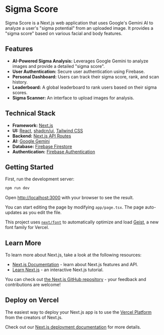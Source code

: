 # Sigma Score

Sigma Score is a Next.js web application that uses Google's Gemini AI to analyze a user's "sigma potential" from an uploaded image. It provides a "sigma score" based on various facial and body features.

## Features

-   **AI-Powered Sigma Analysis:** Leverages Google Gemini to analyze images and provide a detailed "sigma score".
-   **User Authentication:** Secure user authentication using Firebase.
-   **Personal Dashboard:** Users can track their sigma score, rank, and scan history.
-   **Leaderboard:** A global leaderboard to rank users based on their sigma scores.
-   **Sigma Scanner:** An interface to upload images for analysis.

## Technical Stack

-   **Framework:** [Next.js](https://nextjs.org/)
-   **UI:** [React](https://react.dev/), [shadcn/ui](https://ui.shadcn.com/), [Tailwind CSS](https://tailwindcss.com/)
-   **Backend:** [Next.js API Routes](https://nextjs.org/docs/app/building-your-application/routing/route-handlers)
-   **AI:** [Google Gemini](https://ai.google.dev/)
-   **Database:** [Firebase Firestore](https://firebase.google.com/docs/firestore)
-   **Authentication:** [Firebase Authentication](https://firebase.google.com/docs/auth)

## Getting Started

First, run the development server:

```bash
npm run dev
```

Open [http://localhost:3000](http://localhost:3000) with your browser to see the result.

You can start editing the page by modifying `app/page.tsx`. The page auto-updates as you edit the file.

This project uses [`next/font`](https://nextjs.org/docs/app/building-your-application/optimizing/fonts) to automatically optimize and load [Geist](https://vercel.com/font), a new font family for Vercel.

## Learn More

To learn more about Next.js, take a look at the following resources:

- [Next.js Documentation](https://nextjs.org/docs) - learn about Next.js features and API.
- [Learn Next.js](https://nextjs.org/learn) - an interactive Next.js tutorial.

You can check out [the Next.js GitHub repository](https://github.com/vercel/next.js) - your feedback and contributions are welcome!

## Deploy on Vercel

The easiest way to deploy your Next.js app is to use the [Vercel Platform](https://vercel.com/new?utm_medium=default-template&filter=next.js&utm_source=create-next-app&utm_campaign=create-next-app-readme) from the creators of Next.js.

Check out our [Next.js deployment documentation](https://nextjs.org/docs/app/building-your-application/deploying) for more details.
